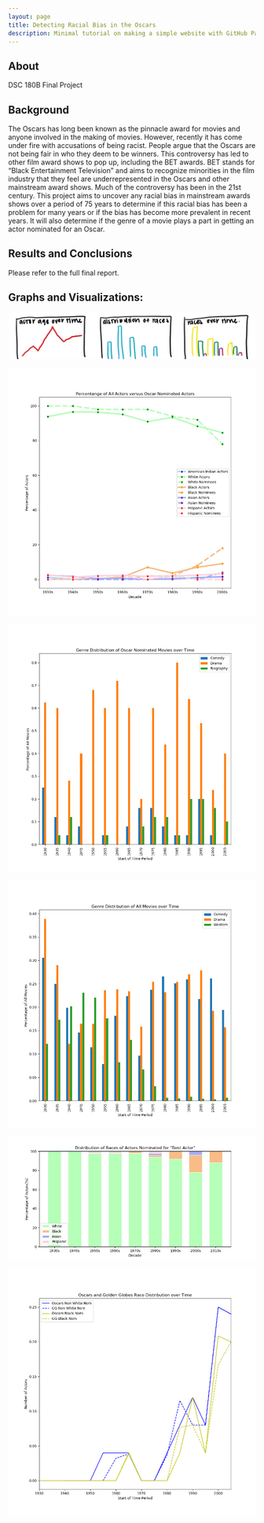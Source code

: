 ```yaml
---
layout: page
title: Detecting Racial Bias in the Oscars
description: Minimal tutorial on making a simple website with GitHub Pages
---
```


## About
DSC 180B Final Project

## Background

The Oscars has long been known as the pinnacle award for movies and anyone involved in the making of movies. However, recently it has come under fire with accusations of being racist. People argue that the Oscars are not being fair in who they deem to be winners. This controversy has led to other film award shows to pop up, including the BET awards. BET stands for “Black Entertainment Television” and aims to recognize minorities in the film industry that they feel are underrepresented in the Oscars and other mainstream award shows. 
Much of the controversy has been in the 21st century. This project aims to uncover any racial bias in mainstream awards shows over a period of 75 years to determine if this racial bias has been a problem for many years or if the bias has become more prevalent in recent years. It will also determine if the genre of a movie plays a part in getting an actor nominated for an Oscar. 

## Results and Conclusions

Please refer to the full final report.

## Graphs and Visualizations:
![graph sketches](https://github.com/mkwan13/180_final_site/blob/gh-pages/images/fake_graphs.jpg?raw=true)

![actorsRaceVSnomineesRace](https://github.com/mkwan13/180_final_site/blob/gh-pages/images/actorsRaceVSnomineesRace.jpg?raw=true)

![genre_dist_nominated_over_time](https://github.com/mkwan13/180_final_site/blob/gh-pages/images/genre_dist_nominated_over_time.png?raw=true)

![genre_dist_over_time](https://github.com/mkwan13/180_final_site/blob/gh-pages/images/genre_dist_over_time.png?raw=true)

![nominee_race_distribution](https://github.com/mkwan13/180_final_site/blob/gh-pages/images/nominee_race_distribution.jpg?raw=true)

![race_dist_over_time](https://github.com/mkwan13/180_final_site/blob/gh-pages/images/race_dist_over_time.png?raw=true)
